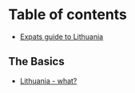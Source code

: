 # Table of contents

* [Expats guide to Lithuania](README.md)

## The Basics

* [Lithuania - what?](the-basics/lithuania-what.md)
